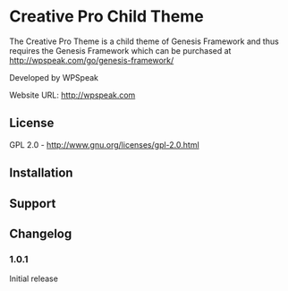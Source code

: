 Creative Pro Child Theme
============

The Creative Pro Theme is a child theme of Genesis Framework and thus requires the Genesis Framework which can be purchased at http://wpspeak.com/go/genesis-framework/

Developed by WPSpeak

Website URL: http://wpspeak.com

<h2>License</h2>

GPL 2.0 - http://www.gnu.org/licenses/gpl-2.0.html

<h2>Installation</h2>

<h2>Support</h2>

<h2>Changelog</h2>

<h3>1.0.1</h3>
Initial release
